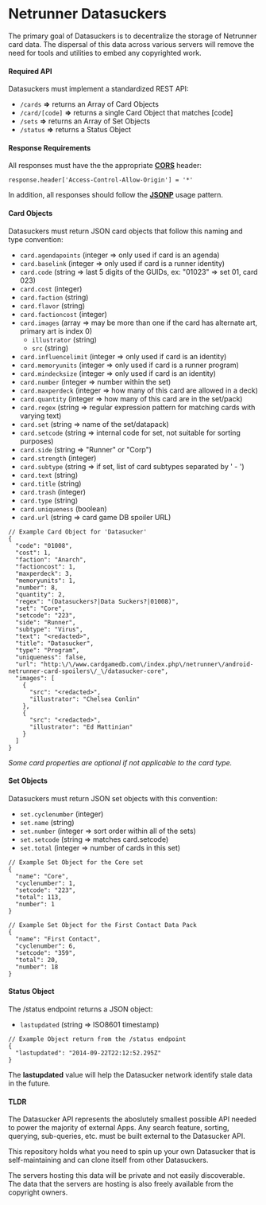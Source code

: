 Netrunner Datasuckers
=====================

The primary goal of Datasuckers is to decentralize the storage of Netrunner card data. The dispersal of this data across various servers will remove the need for tools and utilities to embed any copyrighted work.

#### Required API
Datasuckers must implement a standardized REST API:
- `/cards` **=>** returns an Array of Card Objects
- `/card/[code]` **=>** returns a single Card Object that matches [code]
- `/sets` **=>** returns an Array of Set Objects
- `/status` **=>** returns a Status Object

#### Response Requirements
All responses must have the the appropriate **[CORS](http://en.wikipedia.org/wiki/Cross-origin_resource_sharing)** header:
```
response.header['Access-Control-Allow-Origin'] = '*'
```
In addition, all responses should follow the **[JSONP](http://en.wikipedia.org/wiki/JSONP)** usage pattern.

#### Card Objects
Datasuckers must return JSON card objects that follow this naming and type convention:
- `card.agendapoints` (integer => only used if card is an agenda)
- `card.baselink` (integer => only used if card is a runner identity)
- `card.code` (string => last 5 digits of the GUIDs, ex: "01023" => set 01, card 023)
- `card.cost` (integer)
- `card.faction` (string)
- `card.flavor` (string)
- `card.factioncost` (integer)
- `card.images` (array => may be more than one if the card has alternate art, primary art is index 0)
  - `illustrator` (string)
  - `src` (string)
- `card.influencelimit` (integer => only used if card is an identity)
- `card.memoryunits` (integer => only used if card is a runner program)
- `card.mindecksize` (integer => only used if card is an identity)
- `card.number` (integer => number within the set)
- `card.maxperdeck` (integer => how many of this card are allowed in a deck)
- `card.quantity` (integer => how many of this card are in the set/pack)
- `card.regex` (string => regular expression pattern for matching cards with varying text)
- `card.set` (string => name of the set/datapack)
- `card.setcode` (string => internal code for set, not suitable for sorting purposes)
- `card.side` (string => "Runner" or "Corp")
- `card.strength` (integer)
- `card.subtype` (string => if set, list of card subtypes separated by ' - ')
- `card.text` (string)
- `card.title` (string)
- `card.trash` (integer)
- `card.type` (string)
- `card.uniqueness` (boolean)
- `card.url` (string => card game DB spoiler URL)
```
// Example Card Object for 'Datasucker'
{
  "code": "01008",
  "cost": 1,
  "faction": "Anarch",
  "factioncost": 1,
  "maxperdeck": 3,
  "memoryunits": 1,
  "number": 8,
  "quantity": 2,
  "regex": "(Datasuckers?|Data Suckers?|01008)",
  "set": "Core",
  "setcode": "223",
  "side": "Runner",
  "subtype": "Virus",
  "text": "<redacted>",
  "title": "Datasucker",
  "type": "Program",
  "uniqueness": false,
  "url": "http:\/\/www.cardgamedb.com\/index.php\/netrunner\/android-netrunner-card-spoilers\/_\/datasucker-core",
  "images": [
    {
      "src": "<redacted>",
      "illustrator": "Chelsea Conlin"
    },
    {
      "src": "<redacted>",
      "illustrator": "Ed Mattinian"
    }
  ]
}
```
*Some card properties are optional if not applicable to the card type.*

#### Set Objects
Datasuckers must return JSON set objects with this convention:
- `set.cyclenumber` (integer)
- `set.name` (string)
- `set.number` (integer => sort order within all of the sets)
- `set.setcode` (string => matches card.setcode)
- `set.total` (integer => number of cards in this set)
```
// Example Set Object for the Core set
{
  "name": "Core",
  "cyclenumber": 1,
  "setcode": "223",
  "total": 113,
  "number": 1
}

// Example Set Object for the First Contact Data Pack
{
  "name": "First Contact",
  "cyclenumber": 6,
  "setcode": "359",
  "total": 20,
  "number": 18
}
```

#### Status Object
The /status endpoint returns a JSON object:
- `lastupdated` (string => ISO8601 timestamp)
```
// Example Object return from the /status endpoint
{
  "lastupdated": "2014-09-22T22:12:52.295Z"
}
```
The **lastupdated** value will help the Datasucker network identify stale data in the future.


#### TLDR
The Datasucker API represents the aboslutely smallest possible API needed to power the majority of external Apps.
Any search feature, sorting, querying, sub-queries, etc. must be built external to the Datasucker API.

This repository holds what you need to spin up your own Datasucker that is self-maintaining and can clone itself from other Datasuckers.

The servers hosting this data will be private and not easily discoverable. The data that the servers are hosting is also freely available from the copyright owners.
